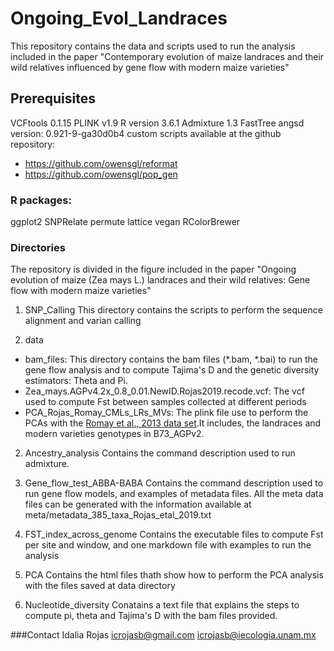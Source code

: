 # Ongoing_Evol_Landraces
This repository contains the data and scripts used to  run the analysis included in the paper "Contemporary evolution of maize landraces and their wild relatives influenced by gene flow with modern maize varieties"

## Prerequisites

VCFtools 0.1.15
PLINK v1.9
R version 3.6.1
Admixture 1.3
FastTree
angsd version: 0.921-9-ga30d0b4
custom scripts available at the github repository:
- https://github.com/owensgl/reformat
- https://github.com/owensgl/pop_gen


### R packages:
ggplot2
SNPRelate
permute
lattice
vegan
RColorBrewer

### Directories
The repository is divided in the figure included in the paper "Ongoing evolution of maize (Zea mays L.) landraces and their wild relatives: Gene flow with modern maize varieties"

1) SNP_Calling
This directory contains the scripts to perform the sequence alignment and varian calling

2) data
- bam_files: This directory contains the bam files (*.bam, *.bai) to run the gene flow analysis and to compute Tajima's D and the genetic diversity estimators: Theta and Pi.
- Zea_mays.AGPv4.2x_0.8_0.01.NewID.Rojas2019.recode.vcf: The vcf  used to compute Fst between samples collected at different periods
- PCA_Rojas_Romay_CMLs_LRs_MVs: The plink file use to perform the PCAs with the [Romay et al., 2013 data set](https://genomebiology.biomedcentral.com/articles/10.1186/gb-2013-14-6-r55).It includes, the landraces and modern varieties genotypes in B73_AGPv2.

2) Ancestry_analysis
Contains the command description used to run admixture.

3) Gene_flow_test_ABBA-BABA
Contains the command description used to run gene flow models, and examples of metadata files. All the meta data files can be generated with the information available at meta/metadata_385_taxa_Rojas_etal_2019.txt

4) FST_index_across_genome
Contains the executable files to compute Fst per site and window, and one markdown file with examples to run the analysis

5) PCA
Contains the html files thath show how to perform the PCA analysis with the files saved at data directory

6) Nucleotide_diversity
Conatains a text file that explains the steps to compute pi, theta and Tajima's D with the bam files provided.



###Contact
Idalia Rojas
icrojasb@gmail.com
icrojasb@iecologia.unam.mx
